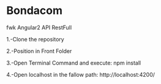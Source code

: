 # Bondacom

fwk Angular2 API RestFull

1.-Clone the repository

2.-Position in Front Folder

3.-Open Terminal Command and execute: npm install

4.-Open localhost in the fallow path: http://localhost:4200/

